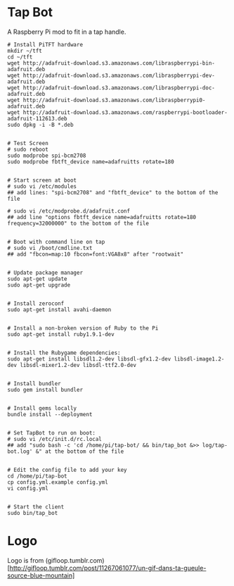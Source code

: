Tap Bot
=======

A Raspberry Pi mod to fit in a tap handle.

    # Install PiTFT hardware
    mkdir ~/tft
    cd ~/tft
    wget http://adafruit-download.s3.amazonaws.com/libraspberrypi-bin-adafruit.deb
    wget http://adafruit-download.s3.amazonaws.com/libraspberrypi-dev-adafruit.deb
    wget http://adafruit-download.s3.amazonaws.com/libraspberrypi-doc-adafruit.deb
    wget http://adafruit-download.s3.amazonaws.com/libraspberrypi0-adafruit.deb
    wget http://adafruit-download.s3.amazonaws.com/raspberrypi-bootloader-adafruit-112613.deb
    sudo dpkg -i -B *.deb


    # Test Screen
    # sudo reboot
    sudo modprobe spi-bcm2708
    sudo modprobe fbtft_device name=adafruitts rotate=180


    # Start screen at boot
    # sudo vi /etc/modules
    ## add lines: "spi-bcm2708" and "fbtft_device" to the bottom of the file

    # sudo vi /etc/modprobe.d/adafruit.conf
    ## add line "options fbtft_device name=adafruitts rotate=180 frequency=32000000" to the bottom of the file


    # Boot with command line on tap
    # sudo vi /boot/cmdline.txt
    ## add "fbcon=map:10 fbcon=font:VGA8x8" after "rootwait"


    # Update package manager
    sudo apt-get update
    sudo apt-get upgrade


    # Install zeroconf
    sudo apt-get install avahi-daemon


    # Install a non-broken version of Ruby to the Pi
    sudo apt-get install ruby1.9.1-dev


    # Install the Rubygame dependencies:
    sudo apt-get install libsdl1.2-dev libsdl-gfx1.2-dev libsdl-image1.2-dev libsdl-mixer1.2-dev libsdl-ttf2.0-dev


    # Install bundler
    sudo gem install bundler


    # Install gems locally
    bundle install --deployment


    # Set TapBot to run on boot:
    # sudo vi /etc/init.d/rc.local
    ## add "sudo bash -c 'cd /home/pi/tap-bot/ && bin/tap_bot &>> log/tap-bot.log' &" at the bottom of the file


    # Edit the config file to add your key
    cd /home/pi/tap-bot
    cp config.yml.example config.yml
    vi config.yml


    # Start the client
    sudo bin/tap_bot

Logo
====

Logo is from (gifloop.tumblr.com)[http://gifloop.tumblr.com/post/11267061077/un-gif-dans-ta-gueule-source-blue-mountain]

